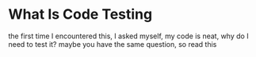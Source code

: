 # What Is Code Testing
the first time I encountered this, I asked myself, my code is neat, why do I need to test it? maybe you have the same question, so read this
